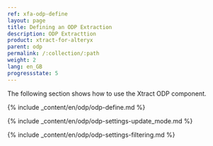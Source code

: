 ```yaml
---
ref: xfa-odp-define
layout: page
title: Defining an ODP Extraction
description: ODP Extracttion
product: xtract-for-alteryx
parent: odp
permalink: /:collection/:path
weight: 2
lang: en_GB
progressstate: 5
---
```

The following section shows how to use the Xtract ODP component.

{% include _content/en/odp/odp-define.md %}

{% include _content/en/odp/odp-settings-update_mode.md %} 

{% include _content/en/odp/odp-settings-filtering.md %}